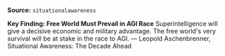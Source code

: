 **Source:** `situationalawareness`

**Key Finding: Free World Must Prevail in AGI Race**
Superintelligence will give a decisive economic and military advantage. The free world's very survival will be at stake in the race to AGI. — Leopold Aschenbrenner, Situational Awareness: The Decade Ahead
